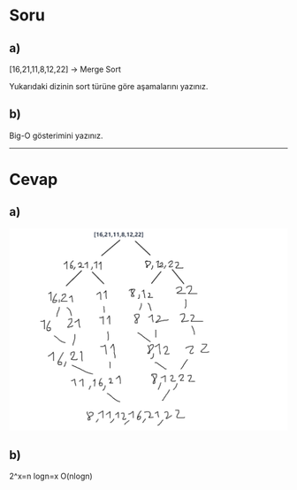 # Soru

## a) 

[16,21,11,8,12,22] -> Merge Sort

Yukarıdaki dizinin sort türüne göre aşamalarını yazınız.

## b)
Big-O gösterimini yazınız.

---

# Cevap

## a)

![](image.png)

## b) 
2^x=n
logn=x
O(nlogn)